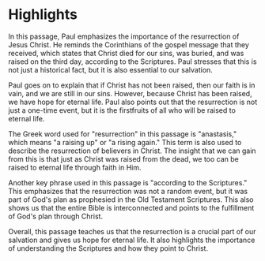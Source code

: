 # Highlights

In this passage, Paul emphasizes the importance of the resurrection of Jesus Christ. He reminds the Corinthians of the gospel message that they received, which states that Christ died for our sins, was buried, and was raised on the third day, according to the Scriptures. Paul stresses that this is not just a historical fact, but it is also essential to our salvation.

Paul goes on to explain that if Christ has not been raised, then our faith is in vain, and we are still in our sins. However, because Christ has been raised, we have hope for eternal life. Paul also points out that the resurrection is not just a one-time event, but it is the firstfruits of all who will be raised to eternal life.

The Greek word used for "resurrection" in this passage is "anastasis," which means "a raising up" or "a rising again." This term is also used to describe the resurrection of believers in Christ. The insight that we can gain from this is that just as Christ was raised from the dead, we too can be raised to eternal life through faith in Him.

Another key phrase used in this passage is "according to the Scriptures." This emphasizes that the resurrection was not a random event, but it was part of God's plan as prophesied in the Old Testament Scriptures. This also shows us that the entire Bible is interconnected and points to the fulfillment of God's plan through Christ.

Overall, this passage teaches us that the resurrection is a crucial part of our salvation and gives us hope for eternal life. It also highlights the importance of understanding the Scriptures and how they point to Christ.

